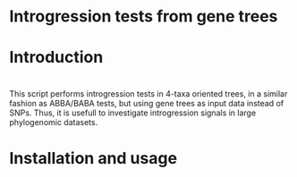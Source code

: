# Introgression tests from gene trees

# Introduction
#
This script performs introgression tests in 4-taxa oriented trees, in a similar fashion as ABBA/BABA tests, but using gene trees as input data instead of SNPs. Thus, it is usefull to investigate introgression signals in large phylogenomic datasets.

# Installation and usage
#
